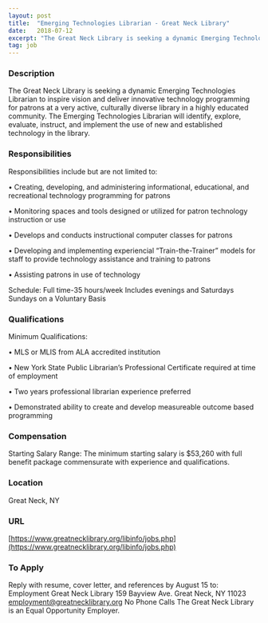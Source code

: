 ```yaml
---
layout: post
title:  "Emerging Technologies Librarian - Great Neck Library"
date:   2018-07-12
excerpt: "The Great Neck Library is seeking a dynamic Emerging Technologies Librarian to inspire vision and deliver innovative technology programming for patrons at a very active, culturally diverse library in a highly educated community. The Emerging Technologies Librarian will identify, explore, evaluate, instruct, and implement the use of new and established..."
tag: job
---
```


### Description   

The Great Neck Library is seeking a dynamic Emerging Technologies Librarian to inspire vision and deliver innovative technology programming for patrons at a very active, culturally diverse library in a  highly educated community.  The Emerging Technologies Librarian will identify, explore, evaluate, instruct, and implement the use of new and established technology in the library.


### Responsibilities   

Responsibilities include but are not limited to:

• 	Creating, developing, and administering informational, educational, and recreational technology programming for patrons 

• 	Monitoring spaces and tools designed or utilized for patron technology instruction or use

• 	Develops and conducts instructional computer classes for patrons

• 	Developing and implementing experiencial “Train-the-Trainer”  models for staff  to provide technology assistance and training to patrons 

• 	Assisting patrons in use of technology 

Schedule:
Full time-35 hours/week
Includes evenings and Saturdays 
Sundays on a Voluntary  Basis




### Qualifications   

Minimum Qualifications:

• 	MLS or MLIS from ALA accredited institution

• 	New York State Public Librarian’s Professional Certificate required at time of employment

• 	Two years professional librarian experience preferred

• 	Demonstrated ability to create and develop measureable outcome based programming



### Compensation   

Starting Salary Range: The minimum starting salary is $53,260 with full benefit package commensurate with experience and qualifications.


### Location   

Great Neck, NY


### URL   

[https://www.greatnecklibrary.org/libinfo/jobs.php](https://www.greatnecklibrary.org/libinfo/jobs.php)

### To Apply   

Reply with resume, cover letter, and references by August 15 to:
Employment
Great Neck Library
159 Bayview Ave.
Great Neck, NY  11023
employment@greatnecklibrary.org
No Phone Calls
The Great Neck Library is an Equal Opportunity Employer.






